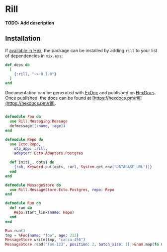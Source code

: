 # Rill

**TODO: Add description**

## Installation

If [available in Hex](https://hex.pm/docs/publish), the package can be installed
by adding `rill` to your list of dependencies in `mix.exs`:

```elixir
def deps do
  [
    {:rill, "~> 0.1.0"}
  ]
end
```

Documentation can be generated with [ExDoc](https://github.com/elixir-lang/ex_doc)
and published on [HexDocs](https://hexdocs.pm). Once published, the docs can
be found at [https://hexdocs.pm/rill](https://hexdocs.pm/rill).


```elixir

defmodule Foo do
  use Rill.Messaging.Message
  defmessage([:name, :age])
end

defmodule Repo do
  use Ecto.Repo,
    otp_app: :rill,
    adapter: Ecto.Adapters.Postgres

  def init(_, opts) do
    {:ok, Keyword.put(opts, :url, System.get_env("DATABASE_URL"))}
  end
end

defmodule MessageStore do
  use Rill.MessageStore.Ecto.Postgres, repo: Repo
end

defmodule Run do
  def run do
    Repo.start_link(name: Repo)
  end
end

Run.run()
tmp = %Foo{name: "foo", age: 213}
MessageStore.write(tmp, "cacca-456")
MessageStore.read("foo-123", position: 2, batch_size: 1)|>Enum.map(fn m -> m end)
```
